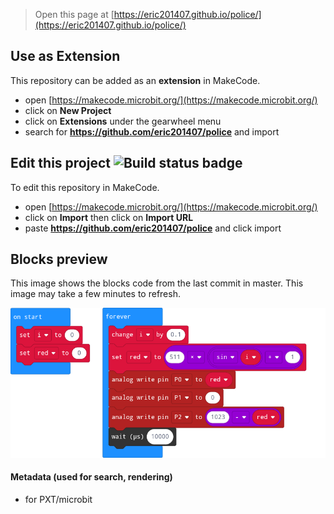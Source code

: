 
> Open this page at [https://eric201407.github.io/police/](https://eric201407.github.io/police/)

## Use as Extension

This repository can be added as an **extension** in MakeCode.

* open [https://makecode.microbit.org/](https://makecode.microbit.org/)
* click on **New Project**
* click on **Extensions** under the gearwheel menu
* search for **https://github.com/eric201407/police** and import

## Edit this project ![Build status badge](https://github.com/eric201407/police/workflows/MakeCode/badge.svg)

To edit this repository in MakeCode.

* open [https://makecode.microbit.org/](https://makecode.microbit.org/)
* click on **Import** then click on **Import URL**
* paste **https://github.com/eric201407/police** and click import

## Blocks preview

This image shows the blocks code from the last commit in master.
This image may take a few minutes to refresh.

![A rendered view of the blocks](https://github.com/eric201407/police/raw/master/.github/makecode/blocks.png)

#### Metadata (used for search, rendering)

* for PXT/microbit
<script src="https://makecode.com/gh-pages-embed.js"></script><script>makeCodeRender("{{ site.makecode.home_url }}", "{{ site.github.owner_name }}/{{ site.github.repository_name }}");</script>
